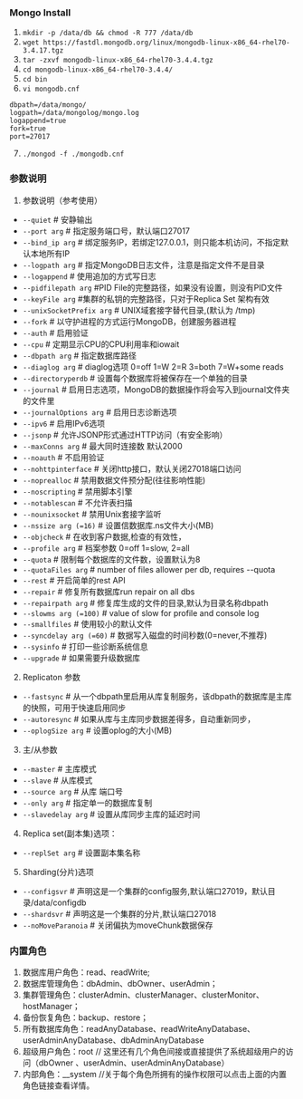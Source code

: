 ### Mongo Install
1. `mkdir -p /data/db && chmod -R 777 /data/db`
2. `wget https://fastdl.mongodb.org/linux/mongodb-linux-x86_64-rhel70-3.4.17.tgz`
3. `tar -zxvf mongodb-linux-x86_64-rhel70-3.4.4.tgz`
4. `cd mongodb-linux-x86_64-rhel70-3.4.4/`
5. `cd bin`
6. `vi mongodb.cnf`
```
dbpath=/data/mongo/                   
logpath=/data/mongolog/mongo.log
logappend=true
fork=true
port=27017
```
7. `./mongod -f ./mongodb.cnf`

### 参数说明
1. 参数说明（参考使用）
- `--quiet` # 安静输出
- `--port arg` # 指定服务端口号，默认端口27017
- `--bind_ip arg` # 绑定服务IP，若绑定127.0.0.1，则只能本机访问，不指定默认本地所有IP
- `--logpath arg` # 指定MongoDB日志文件，注意是指定文件不是目录
- `--logappend` # 使用追加的方式写日志
- `--pidfilepath arg` #PID File的完整路径，如果没有设置，则没有PID文件
- `--keyFile arg` #集群的私钥的完整路径，只对于Replica Set 架构有效
- `--unixSocketPrefix arg` # UNIX域套接字替代目录,(默认为 /tmp)
- `--fork` # 以守护进程的方式运行MongoDB，创建服务器进程
- `--auth` # 启用验证
- `--cpu` # 定期显示CPU的CPU利用率和iowait
- `--dbpath arg` # 指定数据库路径
- `--diaglog arg` # diaglog选项 0=off 1=W 2=R 3=both 7=W+some reads
- `--directoryperdb` # 设置每个数据库将被保存在一个单独的目录
- `--journal` # 启用日志选项，MongoDB的数据操作将会写入到journal文件夹的文件里
- `--journalOptions arg` # 启用日志诊断选项
- `--ipv6` # 启用IPv6选项
- `--jsonp` # 允许JSONP形式通过HTTP访问（有安全影响）
- `--maxConns arg` # 最大同时连接数 默认2000
- `--noauth` # 不启用验证
- `--nohttpinterface` # 关闭http接口，默认关闭27018端口访问
- `--noprealloc` # 禁用数据文件预分配(往往影响性能)
- `--noscripting` # 禁用脚本引擎
- `--notablescan` # 不允许表扫描
- `--nounixsocket` # 禁用Unix套接字监听
- `--nssize arg (=16)` # 设置信数据库.ns文件大小(MB)
- `--objcheck` # 在收到客户数据,检查的有效性，
- `--profile arg` # 档案参数 0=off 1=slow, 2=all
- `--quota` # 限制每个数据库的文件数，设置默认为8
- `--quotaFiles arg` # number of files allower per db, requires --quota
- `--rest` # 开启简单的rest API
- `--repair` # 修复所有数据库run repair on all dbs
- `--repairpath arg` # 修复库生成的文件的目录,默认为目录名称dbpath
- `--slowms arg (=100)` # value of slow for profile and console log
- `--smallfiles` # 使用较小的默认文件
- `--syncdelay arg (=60)` # 数据写入磁盘的时间秒数(0=never,不推荐)
- `--sysinfo` # 打印一些诊断系统信息
- `--upgrade` # 如果需要升级数据库
2. Replicaton 参数
- `--fastsync` # 从一个dbpath里启用从库复制服务，该dbpath的数据库是主库的快照，可用于快速启用同步
- `--autoresync` # 如果从库与主库同步数据差得多，自动重新同步，
- `--oplogSize arg` # 设置oplog的大小(MB)
3. 主/从参数
- `--master` # 主库模式
- `--slave` # 从库模式
- `--source arg` # 从库 端口号
- `--only arg`  # 指定单一的数据库复制
- `--slavedelay arg` # 设置从库同步主库的延迟时间
4. Replica set(副本集)选项：
- `--replSet arg` # 设置副本集名称
5. Sharding(分片)选项
- `--configsvr` # 声明这是一个集群的config服务,默认端口27019，默认目录/data/configdb
- `--shardsvr` # 声明这是一个集群的分片,默认端口27018
- `--noMoveParanoia` # 关闭偏执为moveChunk数据保存

### 内置角色
1. 数据库用户角色：read、readWrite; 
2. 数据库管理角色：dbAdmin、dbOwner、userAdmin；    
3. 集群管理角色：clusterAdmin、clusterManager、clusterMonitor、hostManager；
4. 备份恢复角色：backup、restore；
5. 所有数据库角色：readAnyDatabase、readWriteAnyDatabase、userAdminAnyDatabase、dbAdminAnyDatabase
6. 超级用户角色：root    // 这里还有几个角色间接或直接提供了系统超级用户的访问（dbOwner 、userAdmin、userAdminAnyDatabase）
7. 内部角色：__system   //关于每个角色所拥有的操作权限可以点击上面的内置角色链接查看详情。
